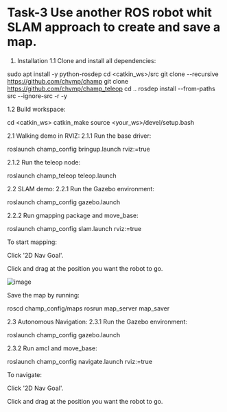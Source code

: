 # Task-3 Use another ROS robot whit SLAM approach to create and save a map.
1. Installation
1.1 Clone and install all dependencies:

sudo apt install -y python-rosdep
cd <catkin_ws>/src
git clone --recursive https://github.com/chvmp/champ
git clone https://github.com/chvmp/champ_teleop
cd ..
rosdep install --from-paths src --ignore-src -r -y


1.2 Build workspace:

cd <catkin_ws>
catkin_make
source <your_ws>/devel/setup.bash


2.1 Walking demo in RVIZ:
2.1.1 Run the base driver:

roslaunch champ_config bringup.launch rviz:=true

2.1.2 Run the teleop node:

roslaunch champ_teleop teleop.launch


2.2 SLAM demo:
2.2.1 Run the Gazebo environment:

roslaunch champ_config gazebo.launch 

2.2.2 Run gmapping package and move_base:

roslaunch champ_config slam.launch rviz:=true

To start mapping:

   Click '2D Nav Goal'.

   Click and drag at the position you want the robot to go.
    
    
![image](https://user-images.githubusercontent.com/85695324/124594933-0d3d8500-de69-11eb-9bca-ef05befa1980.png)


   Save the map by running:

   roscd champ_config/maps
   rosrun map_server map_saver

2.3 Autonomous Navigation:
2.3.1 Run the Gazebo environment:

roslaunch champ_config gazebo.launch 

2.3.2 Run amcl and move_base:

roslaunch champ_config navigate.launch rviz:=true

To navigate:

   Click '2D Nav Goal'.

   Click and drag at the position you want the robot to go.
